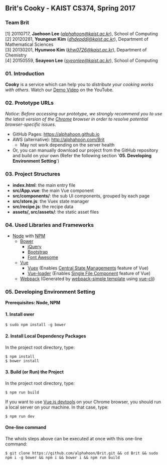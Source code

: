 ## Brit's Cooky - KAIST CS374, Spring 2017

### Team Brit
[1] 20110717, **Jaehoon Lee** (*alphahoon@kaist.ac.kr*), School of Computing  
[2] 20120281, **Youngeun Kim** (*dhdepddl@kaist.ac.kr*), Department of Mathematical Sciences  
[3] 20130201, **Hyunwoo Kim** (*khw0726@kaist.ac.kr*), Department of Chemistry  
[4] 20150559, **Seayeon Lee** (*syeonlee@kaist.ac.kr*), School of Computing  

### 01. Introduction

**Cooky** is a service which can help you to *distribute your cooking works with others*. Watch our [Demo Video](https://youtu.be/ghUKnYPtYhM) on the YouTube.

### 02. Prototype URLs

*Notice: Before accessing our prototype, we strongly recommend you to use the latest version of the [Chrome](https://www.google.co.kr/chrome/browser) browser in order to resolve potential browser-specific issues.*

* GitHub Pages: https://alphahoon.github.io
* AWS (alternative): http://alphahoon.com/Brit
    * May not work depending on the server health
* Or, you can manually download our project from the GitHub repository and build on your own (Refer the following section '**05. Developing Environment Setting**')

### 03. Project Structures

* **index.html**: the main entry file  
* **src/App.vue**: the main Vue component  
* **src/components/**: the sub UI components, grouped by each page  
* **src/store.js**: the Vuex state manager
* **src/recipe.js**: the recipe data  
* **assets/, src/assets/**: the static asset files

### 04. Used Libraries and Frameworks 
* [Node](https://nodejs.org/en/) with [NPM](https://www.npmjs.com/)
    * [Bower](https://bower.io/)
        * [jQuery](https://jquery.com/)
        * [Bootstrap](http://getbootstrap.com/)
        * [Font Awesome](http://fontawesome.io/)
    * [Vue](https://vuejs.org/)
        * [Vuex](https://github.com/vuejs/vuex) (Enables [Central State Managements](https://vuejs.org/v2/guide/state-management.html) feature of Vue)
        * [Vue-loader](https://github.com/vuejs/vue-loader) (Enables [Single File Component](https://vuejs.org/v2/guide/single-file-components.html) feature of Vue)
    * [Webpack](https://webpack.github.io/) (Generated by [webpack-simple template](https://github.com/vuejs-templates/webpack-simple) using [vue-cli](https://github.com/vuejs/vue-cli))

### 05. Developing Environment Setting

**Prerequisites: Node, NPM**

#### 1. Install ower

```
$ sudo npm install -g bower
```

#### 2. Install Local Dependency Packages  

In the project root directory, type:
```
$ npm install
$ bower install
```

#### 3. Build (or Run) the Project

In the project root directory, type:
```
$ npm run build
```

If you want to use [Vue.js devtools](https://goo.gl/a8YYdM) on your Chrome browser, you should run  a local server on your machine. In that case, type:
```
$ npm run dev
```

#### One-line command

The whols steps above can be executed at once with this one-line command:
```
$ git clone https://github.com/alphahoon/Brit.git && cd Brit && sudo npm i -g bower && npm i && bower i && npm run build
```
